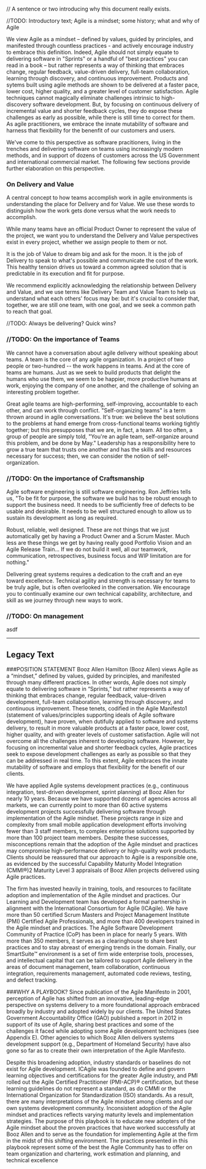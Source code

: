 // A sentence or two introducing why this document really exists.

//TODO:  Introductory text; Agile is a mindset; some history; what and why of Agile

We view Agile as a mindset – defined by values, guided by principles, and manifested through countless practices - and actively encourage industry to embrace this definition.  Indeed, Agile should not simply equate to delivering software in "Sprints" or a handful of "best practices" you can read in a book – but rather represents a way of thinking that embraces change, regular feedback, value-driven delivery, full-team collaboration, learning through discovery, and continuous improvement. Products and sytems built using agile methods are shown to be delivered at a faster pace, lower cost, higher quality, and a greater level of customer satisfaction. Agile techniques cannot magically eliminate challenges intrinsic to high-discovery software development. But, by focusing on continuous delivery of incremental value and shorter feedback cycles, they do expose these challenges as early as possible, while there is still time to correct for them. As agile practitioners, we embrace the innate mutability of software and harness that flexibility for the benenfit of our customers and users. 

We've come to this perspective as software pracitioners, living in the trenches and delivering software on teams using increasingly modern methods, and in support of dozens of customers across the US Government and international commercial market.  The following few sections provide further elaboration on this perspective.


### On Delivery and Value

A central concept to how teams accomplish work in agile environments is understanding the place for Delivery and for Value. We use these words to distinguish how the work gets done versus what the work needs to accomplish.

While many teams have an official Product Owner to represent the value of the project, we want you to understand the Delivery and Value perspectives exist in every project, whether we assign people to them or not. 

It is the job of Value to dream big and ask for the moon. It is the job of Delivery to speak to what's possible and communicate the cost of the work. This healthy tension drives us toward a common agreed solution that is predictable in its execution and fit for purpose.

We recommend explicitly acknowledging the relationship between Delivery and Value, and we use terms like Delivery Team and Value Team to help us understand what each others' focus may be:  but it's crucial to consider that, together, we are still one team, with one goal, and we seek a common path to reach that goal.

//TODO: Always be delivering? Quick wins?


### //TODO:  On the importance of Teams

We cannot have a conversation about agile delivery without speaking about teams. A team is the core of any agile organization. In a project of two people or two-hundred -- the work happens in teams. And at the core of teams are humans. Just as we seek to build products that delight the humans who use them, we seem to be happier, more productive humans at work, enjoying the company of one another, and the challenge of solving an interesting problem together.

Great agile teams are high-performing, self-improving, accountable to each other, and can work through conflict. "Self-organizing teams" is a term thrown around in agile conversations. It's true: we believe the best solutions to the problems at hand emerge from cross-functional teams working tightly together; but this presupposes that we are, in fact, a team. All too often, a group of people are simply told, "You're an agile team, self-organize around this problem, and be done by May." Leadership has a responsibility here to grow a true team that trusts one another and has the skills and resources necessary for success; then, we can consider the notion of self-organization.


### //TODO:  On the importance of Craftsmanship

Agile software engineering is still software engineering. Ron Jeffries tells us, "To be fit for purpose, the software we build has to be robust enough to support the business need. It needs to be sufficiently free of defects to be usable and desirable. It needs to be well structured enough to allow us to sustain its development as long as required.

Robust, reliable, well designed. These are not things that we just automatically get by having a Product Owner and a Scrum Master. Much less are these things we get by having really good Portfolio Vision and an Agile Release Train... If we do not build it well, all our teamwork, communication, retrospectives, business focus and WIP limitation are for nothing."

Delivering great systems requires a dedication to the craft and an eye toward excellence. Technical agility and strength is necessary for teams to be truly agile, but is often overlooked in the conversation. We encourage you to continually examine our own technical capability, architecture, and skill as we journey through new ways to work.

### //TODO:  On management

asdf

-------
Legacy Text
-------
###POSITION STATEMENT
Booz Allen Hamilton (Booz Allen) views Agile as a “mindset,” defined by values, guided by principles, and manifested through many different practices. In other words, Agile does not simply equate to delivering software in “Sprints,” but rather represents a way of thinking that embraces change, regular feedback, value-driven development, full-team collaboration, learning through discovery, and continuous improvement. These tenets, codified in the Agile Manifesto1  (statement of values/principles supporting ideals of Agile software development), have proven, when dutifully applied to software and systems delivery, to result in more valuable products at a faster pace, lower cost, higher quality, and with greater levels of customer satisfaction. Agile will not overcome all the challenges inherent to developing software. However, by focusing on incremental value and shorter feedback cycles, Agile practices seek to expose development challenges as early as possible so that they can be addressed in real time. To this extent, Agile embraces the innate mutability of software and employs that flexibility for the benefit of our clients.

We have applied Agile systems development practices (e.g., continuous integration, test-driven development, sprint planning) at Booz Allen for nearly 10 years. Because we have supported dozens of agencies across all markets, we can currently point to more than 60 active systems development projects successfully delivering software through implementation of the Agile mindset. These projects range in size and complexity from small mobile application development efforts involving fewer than 3 staff members, to complex enterprise solutions supported by more than 100 project team members. Despite these successes, misconceptions remain that the adoption of the Agile mindset and practices may compromise high-performance delivery or high-quality work products. Clients should be reassured that our approach to Agile is a responsible one, as evidenced by the successful Capability Maturity Model Integration (CMMI®)2  Maturity Level 3 appraisals of Booz Allen projects delivered using Agile practices.

The firm has invested heavily in training, tools, and resources to facilitate adoption and implementation of the Agile mindset and practices. Our Learning and Development team has developed a formal partnership in alignment with the International Consortium for Agile (ICAgile). We have more than 50 certified Scrum Masters and Project Management Institute (PMI) Certified Agile Professionals, and more than 400 developers trained in the Agile mindset and practices. The Agile Software Development Community of Practice (CoP) has been in place for nearly 5 years. With more than 350 members, it serves as a clearinghouse to share best practices and to stay abreast of emerging trends in the domain. Finally, our SmartSuite™ environment is a set of firm wide enterprise tools, processes, and intellectual capital that can be tailored to support Agile delivery in the areas of document management, team collaboration, continuous integration, requirements management, automated code reviews, testing, and defect tracking.

###WHY A PLAYBOOK?
Since publication of the Agile Manifesto in 2001, perception of Agile has shifted from an innovative, leading-edge perspective on systems delivery to a more foundational approach embraced broadly by industry and adopted widely by our clients. The United States Government Accountability Office (GAO) published a report in 2012 in support of its use of Agile, sharing best practices and some of the challenges it faced while adopting some Agile development techniques (see Appendix E). Other agencies to which Booz Allen delivers systems development support (e.g., Department of Homeland Security) have also gone so far as to create their own interpretation of the Agile Manifesto.

Despite this broadening adoption, industry standards or baselines do not exist for Agile development. ICAgile was founded to define and govern learning objectives and certifications for the greater Agile industry, and PMI rolled out the Agile Certified
Practitioner (PMI-ACP)® certification, but these learning guidelines do not represent a standard, as do CMMI or the International Organization for Standardization (ISO) standards. As a result, there are many interpretations of the Agile mindset among clients and our own systems development community. Inconsistent adoption of the Agile mindset and practices reflects varying maturity levels and implementation strategies.
The purpose of this playbook is to educate new adopters of the Agile mindset about the proven practices that have worked successfully at Booz Allen and to serve as the foundation for implementing Agile at the firm in the midst of this shifting environment. The practices presented in this playbook represent some of the best the Agile Community has to offer on team organization and chartering, work estimation and planning, and technical excellence



